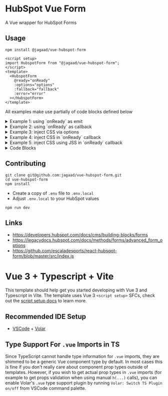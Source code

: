 # HubSpot Vue Form

A Vue wrapper for HubSpot Forms

## Usage

```shell
npm install @jagaad/vue-hubspot-form
```

```vue
<script setup>
import HubspotForm from "@jagaad/vue-hubspot-form";
</script>
<template>
  <HubspotForm
    @ready="onReady"
    :options="options"
    :fallback="fallback"
    :error="error"
  ></HubspotForm>
</template>
```

All examples make use partially of code blocks defined below

<details>
<summary>Example 1: using `onReady` as emit</summary>

```vue
<template>
  <HubspotForm
    @ready="onReady"
    :options="options"
    :fallback="fallback"
    :error="error"
  />
</template>
```

</details>

<details>
<summary>Example 2: using `onReady` as callback</summary>

```vue
<template>
  <HubspotForm
    :onReady="onReady"
    :options="options"
    :fallback="fallback"
    :error="error"
  />
</template>
```

</details>

<details>
<summary>Example 3: inject CSS via options</summary>

```tsx
import { CreateOptions } from "@jagaad/vue-hubspot-form";

// these values are fake, add your own
const options: CreateOptions = {
  // ...
  // Read the official docs for more info
  cssRequired: `.hubspot-link__container { display: none }`,
  // ...
};
```

</details>

<details>
<summary>Example 4: inject CSS in `onReady` callback</summary>

```tsx
import { Payload } from "@jagaad/vue-hubspot-form";

function onReady({ iframeDocument: doc }: Payload) {
  const element = doc.createElement("style");
  const styles = `.hubspot-link__container { display: none }`;
  element.appendChild(doc.createTextNode(styles));
  doc.head.appendChild(element);
}
```

</details>

</details>

<details>
<summary>Example 5: inject CSS using JSS in `onReady` callback</summary>

```tsx
import jss, { Styles } from "jss";
import { Payload } from "./hubspot-form";

function onReady({ iframeDocument }: Payload) {
  addClasses(iframeDocument, {
    ".hubspot-link__container": {
      display: "none",
    },
  });
}

// This helper function will add JSS classes to classes from iframe
function addClasses<Name extends string | number | symbol>(
  doc: Document,
  styles: Partial<Styles<Name, any, undefined>>
) {
  const element = doc.createElement("style");
  doc.head.appendChild(element);
  const styleSheet = jss.createStyleSheet(styles, { element }).attach();
  Object.entries(styles).forEach(([currentClass]) => {
    const newClass = styleSheet.classes[currentClass as Name];
    doc.querySelector(currentClass)?.classList.add(newClass);
  });
}
```

</details>

<details>
<summary>Code Blocks</summary>

**Options:**

```tsx
import { CreateOptions } from "@jagaad/vue-hubspot-form";

// these values are fake, add your own
const options: CreateOptions = {
  region: "eu1",
  portalId: "83991272",
  formId: "25f1e214-1236-45c3-810m-d8dk31736c72",
  // ...
};
```

**On Ready callback:**

```tsx
import { Payload } from "@jagaad/vue-hubspot-form";

const onReady = (payload: Payload) => console.log(payload);
```

**Fallback Components:**

```tsx
import { defineComponent } from "vue";

// Loading Component
const fallback = defineComponent({
  /* ... */
});
// Error Component
const error = defineComponent({
  /* ... */
});
```

</details>

## Contributing

```shell
git clone git@github.com:jagaad/vue-hubspot-form.git
cd vue-hubspot-form
npm install
```

- Create a copy of `.env` file to `.env.local`
- Adjust `.env.local` to your HubSpot values

```
npm run dev
```

## Links

- https://developers.hubspot.com/docs/cms/building-blocks/forms
- https://legacydocs.hubspot.com/docs/methods/forms/advanced_form_options
- https://github.com/escaladesports/react-hubspot-form/blob/master/src/index.js

# Vue 3 + Typescript + Vite

This template should help get you started developing with Vue 3 and Typescript in Vite. The template uses Vue 3 `<script setup>` SFCs, check out the [script setup docs](https://v3.vuejs.org/api/sfc-script-setup.html#sfc-script-setup) to learn more.

## Recommended IDE Setup

- [VSCode](https://code.visualstudio.com/) + [Volar](https://marketplace.visualstudio.com/items?itemName=johnsoncodehk.volar)

## Type Support For `.vue` Imports in TS

Since TypeScript cannot handle type information for `.vue` imports, they are shimmed to be a generic Vue component type by default. In most cases this is fine if you don't really care about component prop types outside of templates. However, if you wish to get actual prop types in `.vue` imports (for example to get props validation when using manual `h(...)` calls), you can enable Volar's `.vue` type support plugin by running `Volar: Switch TS Plugin on/off` from VSCode command palette.
